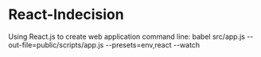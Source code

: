 # React-Indecision

Using React.js to create web application
command line: 
  babel src/app.js --out-file=public/scripts/app.js --presets=env,react --watch

